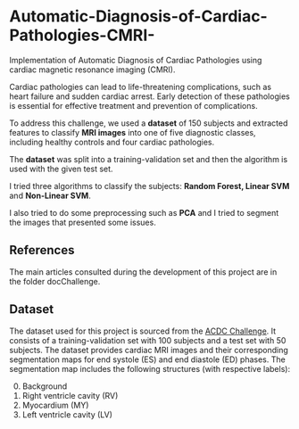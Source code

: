 # Automatic-Diagnosis-of-Cardiac-Pathologies-CMRI-
Implementation of Automatic Diagnosis of Cardiac Pathologies using cardiac magnetic resonance imaging (CMRI). 

Cardiac pathologies can lead to life-threatening complications, such as heart failure and sudden cardiac arrest. Early detection of 
these pathologies is essential for effective treatment and prevention of complications.

To address this challenge, we used a **dataset** of 150 subjects and extracted features to classify **MRI 
images** into one of five diagnostic classes, including healthy controls and four cardiac pathologies. 

The **dataset** was split into a training-validation set and then the algorithm is used with the given test set. 

I tried three algorithms to classify the subjects: **Random Forest, Linear SVM** and **Non-Linear SVM**. 

I also tried to do some preprocessing such as **PCA** and I tried to segment the images that presented some 
issues.


## References

The main articles consulted during the development of this project are in the folder docChallenge.


## Dataset

The dataset used for this project is sourced from the [ACDC Challenge](https://acdc.creatis.insa-lyon.fr/). It consists of a training-validation set with 100 subjects and a test set with 50 subjects. The dataset provides cardiac MRI images and their corresponding segmentation maps for end systole (ES) and end diastole (ED) phases. The segmentation map includes the following structures (with respective labels):

0. Background
1. Right ventricle cavity (RV)
2. Myocardium (MY)
3. Left ventricle cavity (LV)
